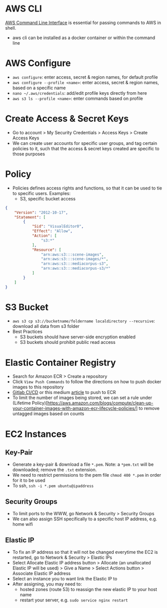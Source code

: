# AWS CLI

[AWS Command Line Interface](https://docs.aws.amazon.com/cli/latest/userguide/cli-chap-welcome.html) is essential for passing commands to AWS in shell.

 * aws cli can be installed as a docker container or within the command line

# AWS Configure

 * `aws configure`: enter access, secret & region names, for default profile
 * `aws configure --profile <name>`: enter access, secret & region names, based on a specific name
 * `nano ~/.aws/credentials`: add/edit profile keys directly from here
 * `aws s3 ls --profile <name>`: enter commands based on profile

# Create Access & Secret Keys

 * Go to account > My Security Credentials > Access Keys > Create Access Keys
 * We can create user accounts for specific user groups, and tag certain policies to it, such that the access & secret keys created are specific to those purposes

# Policy

 * Policies defines access rights and functions, so that it can be used to tie to specific users. Examples:
   * S3, specific bucket access

```json
{
    "Version": "2012-10-17",
    "Statement": [
        {
            "Sid": "VisualEditor0",
            "Effect": "Allow",
            "Action": [
                "s3:*"
            ],
            "Resource": [
                "arn:aws:s3:::scene-images",
                "arn:aws:s3:::scene-images/*",
                "arn:aws:s3:::mediacorpus-s3",
                "arn:aws:s3:::mediacorpus-s3/*"
            ]
        }
    ]
}
```

# S3 Bucket

 * `aws s3 cp s3://bucketname/foldername localdirectory --recursive`: download all data from s3 folder
 * Best Practices
   * S3 buckets should have server-side encryption enabled
   * S3 buckets should prohibit public read access

# Elastic Container Registry

 * Search for Amazon ECR > Create a repository
 * Click `View Push Commands` to follow the directions on how to push docker images to this repository
 * [Gitlab CI/CD](https://gitlab.com/help/ci/cloud_deployment/index.md#aws) or this medium [article](https://medium.com/@stijnbe/using-gitlab-ci-with-aws-container-registry-ecaf4a37d791) to push to ECR
 * To limit the number of images being stored, we can set a rule under (Lifetime Policy)[https://aws.amazon.com/blogs/compute/clean-up-your-container-images-with-amazon-ecr-lifecycle-policies/] to remove untagged images based on counts

# EC2 Instances

## Key-Pair

 * Generate a key-pair & download a file `*.pem`. Note: a `*pem.txt` will be downloaded; remove the `.txt` extension.
 * We need to restrict permissions to the pem file `chmod 400 *.pem` in order for it to be used
 * To ssh, `ssh -i *.pem ubuntu@ipaddress`

## Security Groups

 * To limit ports to the WWW, go Network & Security > Security Groups
 * We can also assign SSH specifically to a specific host IP address, e.g. home wifi

## Elastic IP

 * To fix an IP address so that it will not be changed everytime the EC2 is restarted, go to Network & Security > Elastic IPs
 * Select Allocate Elastic IP address button > Allocate (an unallocated Elastic IP will be used) > Give a Name > Select Actions button > Associate Elastic IP address
 * Select an instance you to want link the Elastic IP to
 * After assigning, you may need to:
    * hosted zones (route 53) to reassign the new elastic IP to your host name
    * restart your server, e.g. `sudo service nginx restart`